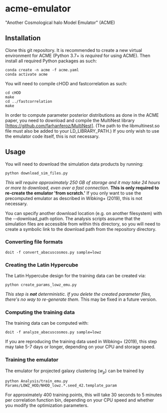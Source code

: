 # acme-emulator
"Another Cosmological halo Model Emulator" (ACME)

## Installation

Clone this git repository. It is recommended to create a new virtual environment for ACME (Python 3.7+ is *required* for using ACME). Then install all required Python packages as such:
```
conda create -n acme -f acme.yaml
conda activate acme
```

You will need to compile cHOD and fastcorrelation as such:
```
cd cHOD
make
cd ../fastcorrelation
make
```

In order to compute parameter posterior distributions as done in the ACME paper, you need to download and compile the MultiNest library [https://github.com/farhanferoz/MultiNest]. (The path to the libmultinest.so file must also be added to your LD_LIBRARY_PATH.) If you only wish to use the emulator code itself, this is not necessary.

## Usage

You will need to download the simulation data products by running:
```
python download_sim_files.py
```

*This will require approximately 250 GB of storage and it may take 24 hours or more to download, even over a fast connection.* **This is only required to re-create the emulator 'from scratch.'** If you only want to use the precomputed emulator as described in Wibking+ (2019), this is not necessary.

You can specify another download location (e.g. on another filesystem) with the --download_path option. The analysis scripts assume that the simulation files are accessible from within this directory, so you will need to create a symbolic link to the download path from the repository directory.

### Converting file formats

```
doit -f convert_abacuscosmos.py sample=lowz
```

### Creating the Latin Hypercube

The Latin Hypercube design for the training data can be created via:
```
python create_params_lowz_emu.py
```
*This step is **not** deterministic. If you delete the created parameter files, there's no way to re-generate them.* This may be fixed in a future version.

### Computing the training data

The training data can be computed with:
```
doit -f analyze_abacuscosmos.py sample=lowz
```

If you are reproducing the training data used in Wibking+ (2019), this step may take 5-7 days or longer, depending on your CPU and storage speed.

### Training the emulator

The emulator for projected galaxy clustering ($w_p$) can be trained by
```
python Analysis/train_emu.py Params/LOWZ_HOD/NHOD_lowz.*.seed_42.template_param
```

For approximately 400 training points, this will take 30 seconds to 5 minutes per correlation function bin, depending on your CPU speed and whether you modify the optimization parameters.



